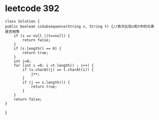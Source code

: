 # leetcode 392
    class Solution {
    public boolean isSubsequence(String s, String t) {//依次比较s和t中的元素是否相等
        if (s == null ||t==null) {
            return false;
        }
        if (s.length() == 0) {
            return true;
        }
        int j=0;
        for (int i =0; i <t.length() ; i++) {
            if (s.charAt(j) == t.charAt(i)) {
                j++;
            }
            if (j == s.length()) {
                return true;
            }
        }
        return false;
    }
}
